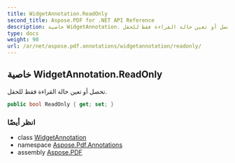```yaml
---
title: WidgetAnnotation.ReadOnly
second_title: Aspose.PDF for .NET API Reference
description: خاصية WidgetAnnotation. تحصل أو تعين حالة القراءة فقط للحقل
type: docs
weight: 90
url: /ar/net/aspose.pdf.annotations/widgetannotation/readonly/
---
```

## خاصية WidgetAnnotation.ReadOnly

تحصل أو تعين حالة القراءة فقط للحقل.

```csharp
public bool ReadOnly { get; set; }
```

### انظر أيضًا

* class [WidgetAnnotation](../)
* namespace [Aspose.Pdf.Annotations](../../../aspose.pdf.annotations/)
* assembly [Aspose.PDF](../../../)